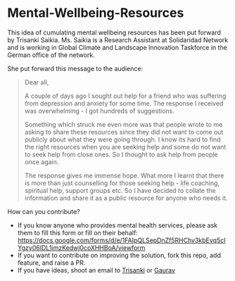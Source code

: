 # Mental-Wellbeing-Resources

This idea of cumulating mental wellbeing resources has been put forward by Trisanki Saikia. Ms. Saikia is a Research Assistant at Solidaridad Network and is working in Global Climate and Landscape Innovation Taskforce in the German office of the network.

She put forward this message to the audience:

> Dear all,
> 
> A couple of days ago I sought out help for a friend who was suffering from depression and anxiety for some time. The response I received was overwhelming - I got hundreds of suggestions. 
> 
> Something which struck me even more was that people wrote to me asking to share these resources since they did not want to come out publicly about what they were going through. I know its hard to find the right resources when you are seeking help and some do not want to seek help from close ones. So I thought to ask help from people once again. 
> 
> The response gives me immense hope. What more I learnt that there is more than just counselling for those seeking help - life coaching, spiritual help, support groups etc. So I have decided to collate the information and share it as a public resource for anyone who needs it.

How can you contribute?
- If you know anyone who provides mental health services, please ask them to fill this form or fill on their behalf: https://docs.google.com/forms/d/e/1FAIpQLSepDnZf5RHChv3kbEyq5cIYgzy06IDL1imzKedwj0coXHHBoA/viewform
- If you want to contribute on improving the solution, fork this repo, add feature, and raise a PR.
- If you have ideas, shoot an email to [Trisanki](mailto:trisanki@gmail.com "Trisanki") or [Gaurav](mailto:hello@gauravsaini.dev "Gaurav")
